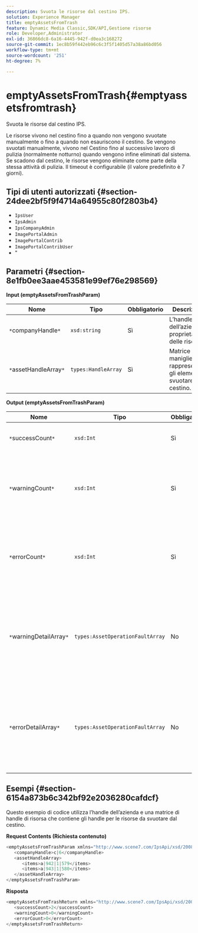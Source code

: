 ```yaml
---
description: Svuota le risorse dal cestino IPS.
solution: Experience Manager
title: emptyAssetsFromTrash
feature: Dynamic Media Classic,SDK/API,Gestione risorse
role: Developer,Administrator
exl-id: 36866dc8-6a16-4445-942f-d0ea3c168272
source-git-commit: 1ec8b59f442eb96c6c3f5f1405d57a38a86bd056
workflow-type: tm+mt
source-wordcount: '251'
ht-degree: 7%

---
```


# emptyAssetsFromTrash{#emptyassetsfromtrash}

Svuota le risorse dal cestino IPS.

Le risorse vivono nel cestino fino a quando non vengono svuotate manualmente o fino a quando non esauriscono il cestino. Se vengono svuotati manualmente, vivono nel Cestino fino al successivo lavoro di pulizia (normalmente notturno) quando vengono infine eliminati dal sistema. Se scadono dal cestino, le risorse vengono eliminate come parte della stessa attività di pulizia. Il timeout è configurabile (il valore predefinito è 7 giorni).

## Tipi di utenti autorizzati {#section-24dee2bf5f9f4714a64955c80f2803b4}

* `IpsUser`
* `IpsAdmin`
* `IpsCompanyAdmin`
* `ImagePortalAdmin`
* `ImagePortalContrib`
* `ImagePortalContribUser`
* &quot;

## Parametri {#section-8e1fb0ee3aae453581e99ef76e298569}

**Input (emptyAssetsFromTrashParam)**

| Nome | Tipo | Obbligatorio | Descrizione |
|---|---|---|---|
| `*`companyHandle`*` | `xsd:string` | Sì | L’handle dell’azienda proprietaria delle risorse. |
| `*`assetHandleArray`*` | `types:HandleArray` | Sì | Matrice di maniglie che rappresentano gli elementi da svuotare dal cestino. |

**Output (emptyAssetsFromTrashParam)**

| Nome | Tipo | Obbligatorio | Descrizione |
|---|---|---|---|
| `*`successCount`*` | `xsd:Int` | Sì | Numero di risorse svuotate dal cestino. |
| `*`warningCount`*` | `xsd:Int` | Sì | Numero di avvisi generati quando l’operazione tentava di svuotare le risorse dal cestino. |
| `*`errorCount`*` | `xsd:Int` | Sì | Il numero di errori generati quando l&#39;operazione tentava di svuotare le risorse dal cestino. |
| `*`warningDetailArray`*` | `types:AssetOperationFaultArray` | No | Array di dettagli associati alle risorse che hanno generato avvisi quando l’operazione tentava di svuotarle dal cestino. |
| `*`errorDetailArray`*` | `types:AssetOperationFaultArray` | No | Array di dettagli associati alle risorse che hanno generato errori quando l’operazione tentava di svuotarle dal cestino. |

## Esempi {#section-6154a873b6c342bf92e2036280cafdcf}

Questo esempio di codice utilizza l’handle dell’azienda e una matrice di handle di risorsa che contiene gli handle per le risorse da svuotare dal cestino.

**Request Contents (Richiesta contenuto)**

```java
<emptyAssetsFromTrashParam xmlns="http://www.scene7.com/IpsApi/xsd/2008-01-15">
   <companyHandle>c|6</companyHandle>
   <assetHandleArray>
      <items>a|942|1|579</items>
      <items>a|943|1|580</items>
   </assetHandleArray>
</emptyAssetsFromTrashParam>
```

**Risposta**

```java
<emptyAssetsFromTrashReturn xmlns="http://www.scene7.com/IpsApi/xsd/2008-01-15">
   <successCount>2</successCount>
   <warningCount>0</warningCount>
   <errorCount>0</errorCount>
</emptyAssetsFromTrashReturn>
```
